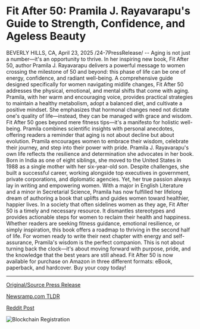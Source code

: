 # Fit After 50: Pramila J. Rayavarapu's Guide to Strength, Confidence, and Ageless Beauty

BEVERLY HILLS, CA, April 23, 2025 /24-7PressRelease/ -- Aging is not just a number—it's an opportunity to thrive. In her inspiring new book, Fit After 50, author Pramila J. Rayavarapu delivers a powerful message to women crossing the milestone of 50 and beyond: this phase of life can be one of energy, confidence, and radiant well-being.  A comprehensive guide designed specifically for women navigating midlife changes, Fit After 50 addresses the physical, emotional, and mental shifts that come with aging. Pramila, with her warm and encouraging voice, provides practical strategies to maintain a healthy metabolism, adopt a balanced diet, and cultivate a positive mindset. She emphasizes that hormonal changes need not dictate one's quality of life—instead, they can be managed with grace and wisdom.  Fit After 50 goes beyond mere fitness tips—it's a manifesto for holistic well-being. Pramila combines scientific insights with personal anecdotes, offering readers a reminder that aging is not about decline but about evolution. Pramila encourages women to embrace their wisdom, celebrate their journey, and step into their power with pride.  Pramila J. Rayavarapu's own life reflects the resilience and determination she advocates in her book. Born in India as one of eight siblings, she moved to the United States in 1988 as a single mother with her six-year-old son. Despite challenges, she built a successful career, working alongside top executives in government, private corporations, and diplomatic agencies.  Yet, her true passion always lay in writing and empowering women. With a major in English Literature and a minor in Secretarial Science, Pramila has now fulfilled her lifelong dream of authoring a book that uplifts and guides women toward healthier, happier lives.  In a society that often sidelines women as they age, Fit After 50 is a timely and necessary resource. It dismantles stereotypes and provides actionable steps for women to reclaim their health and happiness. Whether readers are seeking fitness guidance, emotional resilience, or simply inspiration, this book offers a roadmap to thriving in the second half of life.  For women ready to write their next chapter with energy and self-assurance, Pramila's wisdom is the perfect companion. This is not about turning back the clock—it's about moving forward with purpose, pride, and the knowledge that the best years are still ahead.  Fit After 50 is now available for purchase on Amazon in three different formats: eBook, paperback, and hardcover. Buy your copy today! 

---

[Original/Source Press Release](https://www.24-7pressrelease.com/press-release/522101/fit-after-50-pramila-j-rayavarapus-guide-to-strength-confidence-and-ageless-beauty)
                    

[Newsramp.com TLDR](https://newsramp.com/curated-news/empowering-women-over-50-author-pramila-j-rayavarapu-s-new-book-fit-after-50-guides-readers-towards-healthier-happier-lives/2e6896451e4b8735154daf3dbcb613f2) 

 



[Reddit Post](https://www.reddit.com/r/BookNews/comments/1k7anld/empowering_women_over_50_author_pramila_j/) 



![Blockchain Registration](https://cdn.newsramp.app/24-7PressRelease/qrcode/254/25/gain9UD0.webp)
